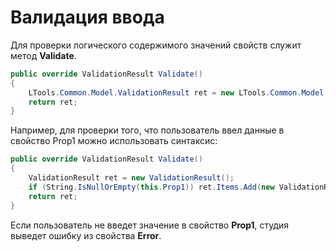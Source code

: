 # Валидация ввода

Для проверки логического содержимого значений свойств служит метод **Validate**.

```csharp
public override ValidationResult Validate()
{
    LTools.Common.Model.ValidationResult ret = new LTools.Common.Model.ValidationResult();
    return ret;
}

```

Например, для проверки того, что пользователь ввел данные в свойство Prop1 можно использовать синтаксис:

```csharp
public override ValidationResult Validate()
{
    ValidationResult ret = new ValidationResult();
    if (String.IsNullOrEmpty(this.Prop1)) ret.Items.Add(new ValidationResult.ValidationItem() { PropertyName = "My Prop 1", Error = "Text not specified" });
    return ret;
}

```

Если пользователь не введет значение в свойство **Prop1**, студия выведет ошибку из свойства **Error**.
